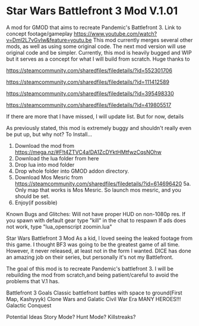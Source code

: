 # Star Wars Battlefront 3 Mod V.1.01
A mod for GMOD that aims to recreate Pandemic's Battlefront 3. Link to concept footage/gameplay https://www.youtube.com/watch?v=Dml2L7vGvIw&feature=youtu.be
This mod currently merges several other mods, as well as using some original code. The next mod version will use original code and be simpler.
Currently, this mod is heavily bugged and WIP but it serves as a concept for what I will build from scratch. Huge thanks to


  https://steamcommunity.com/sharedfiles/filedetails/?id=552301706
  
  
  https://steamcommunity.com/sharedfiles/filedetails/?id=111412589
  
  
  https://steamcommunity.com/sharedfiles/filedetails/?id=395498330
  
  
  https://steamcommunity.com/sharedfiles/filedetails/?id=419805517
  
  If there are more that I have missed, I will update list. But for now, details
  
As previously stated, this mod is extremely buggy and shouldn't really even be put up, but why not?
To Install...
1. Download the mod from https://mega.nz/#F!t4ZTVC4a!DA1ZcDYktHMtfwzCqsNOhw
2. Download the lua folder from here
3. Drop lua into mod folder
4. Drop whole folder into GMOD addon directory.
5. Download Mos Mesric from https://steamcommunity.com/sharedfiles/filedetails/?id=614696420
5a. Only map that works is Mos Mesric. So launch mos mesric, and you should be set. 
6. Enjoy(if possible)

Known Bugs and Glitches:
  Will not have proper HUD on non-1080p res.
  If you spawn with default gear type "kill" in the chat to respawn
  If ads does not work, type "lua_openscript zoomin.lua"
 
Star Wars Battlefront 3 Mod
As a kid, I loved seeing the leaked footage from this game. I thought BF3 was going to be the greatest game of all time.
However, it never released, at least not in the form I wanted. DICE has done an amazing job on their series, but personally
it's not my Battlefront. 

The goal of this mod is to recreate Pandemic's battlefront 3. I will be rebuilding the mod from scratch,and being patient/careful to avoid the problems that V.1
has. 

Battlefront 3 Goals
  Classic battlefront battles with space to ground(First Map, Kashyyyk)
  Clone Wars and Galatic Civil War Era
  MANY HEROES!!!
  Galactic Conquest
  
Potential Ideas
  Story Mode?
  Hunt Mode?
  Killstreaks?
  


  
  
